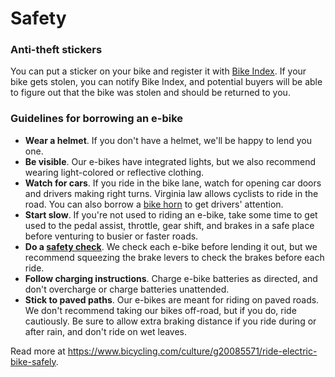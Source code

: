 # Safety

### Anti-theft stickers
You can put a sticker on your bike and register it with [Bike Index](https://bikeindex.org/). If your bike gets stolen, you can notify Bike Index, and potential buyers will be able to figure out that the bike was
stolen and should be returned to you. 

### Guidelines for borrowing an e-bike

- **Wear a helmet**. If you don't have a helmet, we'll be happy to lend you one.
- **Be visible**. Our e-bikes have integrated lights, but we also recommend wearing
  light-colored or reflective clothing.
- **Watch for cars**. If you ride in the bike lane, watch for opening car doors and
  drivers making right turns. Virginia law allows cyclists to ride in the road. You can
  also borrow a [bike horn](https://us.hornit.com/products/v3-db140) to get drivers'
  attention.
- **Start slow**. If you're not used to riding an e-bike, take some time to get used to
  the pedal assist, throttle, gear shift, and brakes in a safe place before venturing to
  busier or faster roads.
- **Do a
  [safety check](https://www.rei.com/learn/expert-advice/pre-ride-inspection.html)**. We
  check each e-bike before lending it out, but we recommend squeezing the brake levers to
  check the brakes before each ride.
- **Follow charging instructions**. Charge e-bike batteries as directed, and don't
  overcharge or charge batteries unattended.
- **Stick to paved paths**. Our e-bikes are meant for riding on paved roads. We don't
  recommend taking our bikes off-road, but if you do, ride cautiously. Be sure to allow
  extra braking distance if you ride during or after rain, and don't ride on wet leaves.

Read more at https://www.bicycling.com/culture/g20085571/ride-electric-bike-safely.
